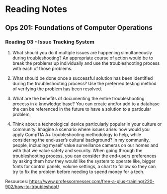 # Reading Notes

## Ops 201: Foundations of Computer Operations

### Reading 03 - Issue Tracking System


1.	What should you do if multiple issues are happening simultaneously during troubleshooting?
An appropriate course of action would be to break the problems up individually and use the troubleshooting process with each of those problems. 

2.	What should be done once a successful solution has been identified during the troubleshooting process?
Use the preferred testing method of verifying the problem has been resolved.

3.	What are the benefits of documenting the entire troubleshooting process in a knowledge base?
You can create and/or add to a database the can be referenced in the future to have a solution to a particular problem,

4.	Think about a technological device particularly popular in your culture or community. Imagine a scenario where issues arise: how would you apply CompTIA A+ troubleshooting methodology to help, while considering the end-user’s cultural background?
In my community, people, including myself value surveillance cameras on our homes and with that we value safety and security. When going through the troubleshooting process, you can consider the end-users preferences by asking them how they would like the system to operate like, bigger fonts for control panels, volume settings, a chart to follow so they can try to fix the problem before needing to spend money for a tech.

Resources: https://www.professormesser.com/free-a-plus-training/220-902/how-to-troubleshoot/
